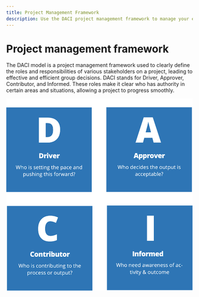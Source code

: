 ```yaml
---
title: Project Management Framework
description: Use the DACI project management framework to manage your ecommerce project. 
---
```


# Project management framework

The DACI model is a project management framework used to clearly define the roles and responsibilities of various stakeholders on a project, leading to effective and efficient group decisions. DACI stands for Driver, Approver, Contributor, and Informed. These roles make it clear who has authority in certain areas and situations, allowing a project to progress smoothly.

![DACI project management diagram](../../assets/playbooks/daci-model.png)
